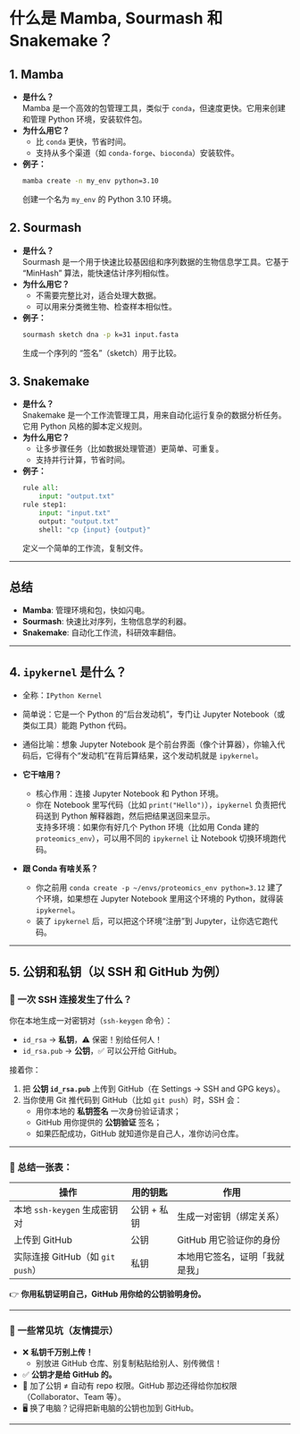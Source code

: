 # 什么是 Mamba, Sourmash 和 Snakemake？

## 1. Mamba
- **是什么？**  
  Mamba 是一个高效的包管理工具，类似于 `conda`，但速度更快。它用来创建和管理 Python 环境，安装软件包。
- **为什么用它？**  
  - 比 `conda` 更快，节省时间。
  - 支持从多个渠道（如 `conda-forge`、`bioconda`）安装软件。
- **例子：**  
  ```bash
  mamba create -n my_env python=3.10
  ```
  创建一个名为 `my_env` 的 Python 3.10 环境。

## 2. Sourmash
- **是什么？**  
  Sourmash 是一个用于快速比较基因组和序列数据的生物信息学工具。它基于 “MinHash” 算法，能快速估计序列相似性。
- **为什么用它？**  
  - 不需要完整比对，适合处理大数据。
  - 可以用来分类微生物、检查样本相似性。
- **例子：**  
  ```bash
  sourmash sketch dna -p k=31 input.fasta
  ```
  生成一个序列的 “签名”（sketch）用于比较。

## 3. Snakemake
- **是什么？**  
  Snakemake 是一个工作流管理工具，用来自动化运行复杂的数据分析任务。它用 Python 风格的脚本定义规则。
- **为什么用它？**  
  - 让多步骤任务（比如数据处理管道）更简单、可重复。
  - 支持并行计算，节省时间。
- **例子：**  
  ```python
  rule all:
      input: "output.txt"
  rule step1:
      input: "input.txt"
      output: "output.txt"
      shell: "cp {input} {output}"
  ```
  定义一个简单的工作流，复制文件。

---

## 总结
- **Mamba**: 管理环境和包，快如闪电。
- **Sourmash**: 快速比对序列，生物信息学的利器。
- **Snakemake**: 自动化工作流，科研效率翻倍。

---

## 4. `ipykernel` 是什么？

- 全称：`IPython Kernel`  
- 简单说：它是一个 Python 的“后台发动机”，专门让 Jupyter Notebook（或类似工具）能跑 Python 代码。  
- 通俗比喻：想象 Jupyter Notebook 是个前台界面（像个计算器），你输入代码后，它得有个“发动机”在背后算结果，这个发动机就是 `ipykernel`。

- **它干啥用？**

  - 核心作用：连接 Jupyter Notebook 和 Python 环境。  
  - 你在 Notebook 里写代码（比如 `print("Hello")`），`ipykernel` 负责把代码送到 Python 解释器跑，然后把结果送回来显示。  
  支持多环境：如果你有好几个 Python 环境（比如用 Conda 建的 `proteomics_env`），可以用不同的 `ipykernel` 让 Notebook 切换环境跑代码。

- **跟 Conda 有啥关系？**

  - 你之前用 `conda create -p ~/envs/proteomics_env python=3.12` 建了个环境，如果想在 Jupyter Notebook 里用这个环境的 Python，就得装 `ipykernel`。  
  - 装了 `ipykernel` 后，可以把这个环境“注册”到 Jupyter，让你选它跑代码。

---

## 5. 公钥和私钥（以 SSH 和 GitHub 为例）

### 🚀 一次 SSH 连接发生了什么？

你在本地生成一对密钥对（`ssh-keygen` 命令）：

- `id_rsa` → **私钥**，⚠️ 保密！别给任何人！
- `id_rsa.pub` → **公钥**，✅ 可以公开给 GitHub。

接着你：

1. 把 **公钥 `id_rsa.pub`** 上传到 GitHub（在 Settings → SSH and GPG keys）。
2. 当你使用 Git 推代码到 GitHub（比如 `git push`）时，SSH 会：
   - 用你本地的 **私钥签名** 一次身份验证请求；
   - GitHub 用你提供的 **公钥验证** 签名；
   - 如果匹配成功，GitHub 就知道你是自己人，准你访问仓库。

---

### 🔑 总结一张表：

| 操作                         | 用的钥匙  | 作用                         |
|------------------------------|------------|------------------------------|
| 本地 `ssh-keygen` 生成密钥对 | 公钥 + 私钥 | 生成一对密钥（绑定关系）     |
| 上传到 GitHub               | 公钥       | GitHub 用它验证你的身份      |
| 实际连接 GitHub（如 `git push`） | 私钥       | 本地用它签名，证明「我就是我」 |

👉 **你用私钥证明自己，GitHub 用你给的公钥验明身份。**

---

### 🚨 一些常见坑（友情提示）

- ❌ **私钥千万别上传！**
  - 别放进 GitHub 仓库、别复制粘贴给别人、别传微信！
- ✅ **公钥才是给 GitHub 的。**
- 🛑 加了公钥 ≠ 自动有 repo 权限。GitHub 那边还得给你加权限（Collaborator、Team 等）。
- 🖥️ 换了电脑？记得把新电脑的公钥也加到 GitHub。

---

